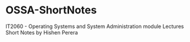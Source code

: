 # OSSA-ShortNotes
IT2060 - Operating Systems and System Administration module Lectures Short Notes by Hishen Perera
